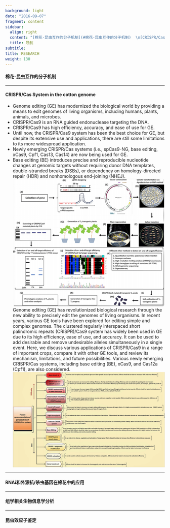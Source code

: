 ```yaml
---
background: light
date: "2016-09-07"
fragment: content
sidebar:
  align: right
  content: "[棉花-昆虫互作的分子机制](#棉花-昆虫互作的分子机制)  \n[CRISPR/Cas System in the cotton genome](#CRISPR/Cas System in the cotton genome)  \n[RNAi和外源抗/杀虫基因在棉花中的应用](#RNAi和外源抗/杀虫基因在棉花中的应用)  \n[组学相关生物信息学分析](#组学相关生物信息学分析)  \n[昆虫效应子鉴定](#昆虫效应子鉴定)\n"
  title: 导航
subtitle: 
title: RESEARCH
weight: 130
---
```

#### 棉花-昆虫互作的分子机制

---

#### CRISPR/Cas System in the cotton genome
- Genome editing (GE) has modernized the biological world by providing a means to edit genomes of living organisms, including humans, plants, animals, and microbes.
- CRISPR/Cas9 is an RNA guided endonuclease targeting the DNA.
- CRISPR/Cas9 has high efficiency, accuracy, and ease of use for GE.
- Until now, the CRISPR/Cas9 system has been the best choice for GE, but despite its extensive use and applications, there are still some limitations to its more widespread application.
- Newly emerging CRISPR/Cas systems (i.e., spCas9-NG, base editing, xCas9, Cpf1, Cas13, Cas14) are now being used for GE.
- Base editing (BE) introduces precise and reproducible nucleotide changes at genomic targets without requiring donor DNA templates, double-stranded breaks (DSBs), or dependency on homology-directed repair (HDR) and nonhomologous end-joining (NHEJ).
![](ceispr.png)
Genome editing (GE) has revolutionized biological research through the new ability to precisely edit the genomes of living organisms. In recent years, various GE tools have been explored for editing simple and complex genomes. The clustered regularly interspaced short palindromic repeats (CRISPR)/Cas9 system has widely been used in GE due to its high efficiency, ease of use, and accuracy. It can be used to add desirable and remove undesirable alleles simultaneously in a single event. Here, we discuss various applications of CRISPR/Cas9 in a range of important crops, compare it with other GE tools, and review its mechanism, limitations, and future possibilities. Various newly emerging CRISPR/Cas systems, including base editing (BE), xCas9, and Cas12a (Cpf1), are also considered.
![](ceispr2.png)

---

#### RNAi和外源抗/杀虫基因在棉花中的应用

---


#### 组学相关生物信息学分析


---

#### 昆虫效应子鉴定
